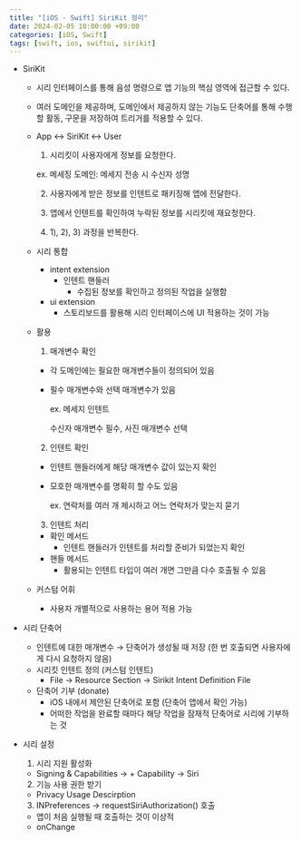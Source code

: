 ```yaml
---
title: "[iOS - Swift] SiriKit 정리"
date: 2024-02-05 10:00:00 +09:00
categories: [iOS, Swift]
tags: [swift, ios, swiftui, sirikit] 
---
```


- SiriKit
    - 시리 인터페이스를 통해 음성 명령으로 앱 기능의 핵심 영역에 접근할 수 있다.
    - 여러 도메인을 제공하며, 도메인에서 제공하지 않는 기능도 단축어를 통해 수행할 활동, 구문을 저장하여 트리거를 적용할 수 있다.
    - App ↔ SiriKit ↔ User
        
        1) 시리킷이 사용자에게 정보를 요청한다.
        
        ex. 메세징 도메인: 메세지 전송 시 수신자 성명
        
        2) 사용자에게 받은 정보를 인텐트로 패키징해 앱에 전달한다.
        
        3) 앱에서 인텐트를 확인하여 누락된 정보를 시리킷에 재요청한다.
        
        4) 1), 2), 3) 과정을 반복한다.
        
    - 시리 통합
        - intent extension
            - 인텐트 핸들러
                - 수집된 정보를 확인하고 정의된 작업을 실행함
        - ui extension
            - 스토리보드를 활용해 시리 인터페이스에 UI 적용하는 것이 가능
    - 활용
        
        1) 매개변수 확인
        
        - 각 도메인에는 필요한 매개변수들이 정의되어 있음
        - 필수 매개변수와 선택 매개변수가 있음
            
            ex. 메세지 인텐트
            
            수신자 매개변수 필수, 사진 매개변수 선택
            
        
        2) 인텐트 확인
        
        - 인텐트 핸들러에게 해당 매개변수 값이 있는지 확인
        - 모호한 매개변수를 명확히 할 수도 있음
            
            ex. 연락처를 여러 개 제시하고 어느 연락처가 맞는지 묻기
            
        
        3) 인텐트 처리
        
        - 확인 메서드
            - 인텐트 핸들러가 인텐트를 처리할 준비가 되었는지 확인
        - 핸들 메서드
            - 활용되는 인텐트 타입이 여러 개면 그만큼 다수 호출될 수 있음
    - 커스텀 어휘
        - 사용자 개별적으로 사용하는 용어 적용 가능
    
- 시리 단축어
    - 인텐트에 대한 매개변수 → 단축어가 생성될 때 저장 (한 번 호출되면 사용자에게 다시 요청하지 않음)
    - 시리킷 인텐트 정의 (커스텀 인텐트)
        - File → Resource Section → Sirikit Intent Definition File
    - 단축어 기부 (donate)
        - iOS 내에서 제안된 단축어로 포함 (단축어 앱에서 확인 가능)
        - 어떠한 작업을 완료할 때마다 해당 작업을 잠재적 단축어로 시리에 기부하는 것

- 시리 설정
    
    1) 시리 지원 활성화
    
    - Signing & Capabilities → + Capability → Siri
    
    2) 기능 사용 권한 받기
    
    - Privacy Usage Descirption
    
    3) INPreferences → requestSiriAuthorization() 호출
    
    - 앱이 처음 실행될 때 호출하는 것이 이상적
    - onChange